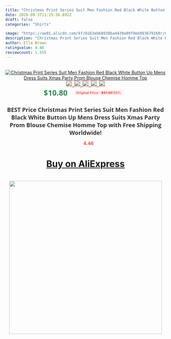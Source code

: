 ```yaml
---
title: "Christmas Print Series Suit Men Fashion Red Black White Button Up Mens Dress Suits Xmas Party Prom Blouse Chemise Homme Top"
date: 2020-09-3T11:25:36.892Z
draft: false
categories: "Shirts"

image: "https://ae01.alicdn.com/kf/H163eb68938ba4420a09f9e6093679168r/Christmas-Print-Series-Suit-Men-Fashion-Red-Black-White-Button-Up-Mens-Dress-Suits-Xmas-Party.jpg"
description: "Christmas Print Series Suit Men Fashion Red Black White Button Up Mens Dress Suits Xmas Party Prom Blouse Chemise Homme Top"
author: Ella Brown
ratingvalue: 4.46
reviewcount: 1.555
---
```

<br>
<div style="text-align: center;">
<a href="https://s.click.aliexpress.com/e/_A4KZ4t" target="_blank" rel="nofollow noopener noreferrer"><img alt="Christmas Print Series Suit Men Fashion Red Black White Button Up Mens Dress Suits Xmas Party Prom Blouse Chemise Homme Top" class="magnifier-image" src="https://ae01.alicdn.com/kf/H163eb68938ba4420a09f9e6093679168r/Christmas-Print-Series-Suit-Men-Fashion-Red-Black-White-Button-Up-Mens-Dress-Suits-Xmas-Party.jpg_640x640.jpg">
<br>
<img style="border:1px solid salmon" src="https://ae01.alicdn.com/kf/H163eb68938ba4420a09f9e6093679168r/Christmas-Print-Series-Suit-Men-Fashion-Red-Black-White-Button-Up-Mens-Dress-Suits-Xmas-Party.jpg_120x120.jpg">&nbsp;&nbsp;<img style="border:1px solid salmon" src="https://ae01.alicdn.com/kf/H5337c969a14a4fcaa9622dd6aeb276f1R/Christmas-Print-Series-Suit-Men-Fashion-Red-Black-White-Button-Up-Mens-Dress-Suits-Xmas-Party.jpg_120x120.jpg">&nbsp;&nbsp;<img style="border:1px solid salmon" src="https://ae01.alicdn.com/kf/Ha115d93ba29946279114528a1692f299t/Christmas-Print-Series-Suit-Men-Fashion-Red-Black-White-Button-Up-Mens-Dress-Suits-Xmas-Party.jpg_120x120.jpg">&nbsp;&nbsp;<img style="border:1px solid salmon" src="https://ae01.alicdn.com/kf/Hea88510b28eb429bb82678718fccb017z/Christmas-Print-Series-Suit-Men-Fashion-Red-Black-White-Button-Up-Mens-Dress-Suits-Xmas-Party.jpg_120x120.jpg">&nbsp;&nbsp;<img style="border:1px solid salmon" src="https://ae01.alicdn.com/kf/H214109dff4014d3f8c8a200d4ddbd1c3o/Christmas-Print-Series-Suit-Men-Fashion-Red-Black-White-Button-Up-Mens-Dress-Suits-Xmas-Party.jpg_120x120.jpg"></a></div><br0>
<div style="text-align: center;"><span style="background-color: white; border: 0px; box-sizing: border-box; color: seagreen; display: inline-block; font-family: &quot;open sans&quot; , &quot;arial&quot; , &quot;helvetica&quot; , sans-serif , &quot;heiti&quot;; font-size: 24px; font-stretch: inherit; font-weight: 700; line-height: inherit; margin: 0px 10px 0px 0px; padding: 0px; vertical-align: middle;">$10.80 </span>
<span style="background: rgb(255 , 241 , 241); border-radius: 3px; border: 0px; box-sizing: border-box; color: #ff4747; display: inline-block; font-family: inherit; font-size: 12px; font-stretch: inherit; font-style: inherit; font-variant: inherit; font-weight: 600; line-height: inherit; margin: 0px; padding: 2px 5px; transform: scale(0.9); vertical-align: middle;">Original Price : <b style="text-decoration: line-through;">$21.60 </b> 50%&nbsp;&nbsp;</span></div>
<h1 style="color: #333333; display: inline-block; font-family: &quot;open sans&quot; , &quot;arial&quot; , &quot;helvetica&quot; , sans-serif , &quot;heiti&quot;; font-size: 18px; font-stretch: inherit; font-weight: 700; text-align: center;">BEST Price Christmas Print Series Suit Men Fashion Red Black White Button Up Mens Dress Suits Xmas Party Prom Blouse Chemise Homme Top with Free Shipping Worldwide!</h1>
<div style="color: #ff4747; text-align: center;">
<img src="https://4.bp.blogspot.com/-M0ZcTcb-5uY/XleCXlxnR4I/AAAAAAAAAEc/OrjgMkXV1oMQFaCRZj5HQwOCBcu3w1FegCPcBGAYYCw/s1600/star.png" style="height: 15px;">&nbsp;<b>4.46</b></div>
<div class="button_cont" align="center"><a class="buynow_a" href="https://s.click.aliexpress.com/e/_A4KZ4t" target="_blank" rel="nofollow noopener noreferrer"><H1>Buy on AliExpress</H1></a></div><br>
<div class="separator" style="clear: both; text-align: center;">
<img src="https://lh3.googleusercontent.com/-pTy5HemUv9M/XlePHvY0dAI/AAAAAAAAAE4/0nX5iRUoIWY8eMW9Dpxeirr157OZliDIgCLcBGAsYHQ/s1600/badge.gif" width="480">
</div>
